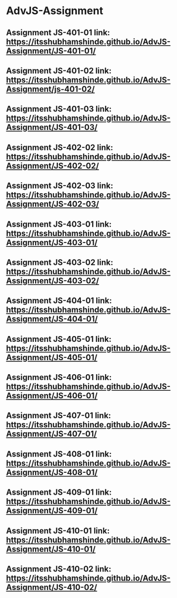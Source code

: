 # AdvJS-Assignment
## Assignment JS-401-01 link: https://itsshubhamshinde.github.io/AdvJS-Assignment/JS-401-01/
## Assignment JS-401-02 link: https://itsshubhamshinde.github.io/AdvJS-Assignment/js-401-02/
## Assignment JS-401-03 link: https://itsshubhamshinde.github.io/AdvJS-Assignment/JS-401-03/
## Assignment JS-402-02 link: https://itsshubhamshinde.github.io/AdvJS-Assignment/JS-402-02/
## Assignment JS-402-03 link: https://itsshubhamshinde.github.io/AdvJS-Assignment/JS-402-03/
## Assignment JS-403-01 link: https://itsshubhamshinde.github.io/AdvJS-Assignment/JS-403-01/
## Assignment JS-403-02 link: https://itsshubhamshinde.github.io/AdvJS-Assignment/JS-403-02/
## Assignment JS-404-01 link: https://itsshubhamshinde.github.io/AdvJS-Assignment/JS-404-01/
## Assignment JS-405-01 link: https://itsshubhamshinde.github.io/AdvJS-Assignment/JS-405-01/
## Assignment JS-406-01 link: https://itsshubhamshinde.github.io/AdvJS-Assignment/JS-406-01/
## Assignment JS-407-01 link: https://itsshubhamshinde.github.io/AdvJS-Assignment/JS-407-01/
## Assignment JS-408-01 link: https://itsshubhamshinde.github.io/AdvJS-Assignment/JS-408-01/
## Assignment JS-409-01 link: https://itsshubhamshinde.github.io/AdvJS-Assignment/JS-409-01/
## Assignment JS-410-01 link: https://itsshubhamshinde.github.io/AdvJS-Assignment/JS-410-01/
## Assignment JS-410-02 link: https://itsshubhamshinde.github.io/AdvJS-Assignment/JS-410-02/
